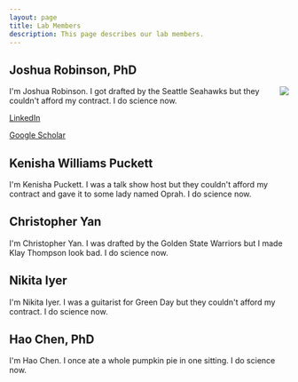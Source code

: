 ```yaml
---
layout: page
title: Lab Members
description: This page describes our lab members.
---
```


## Joshua Robinson, PhD

<img src="http://profiles.ucsf.edu/profile/Modules/CustomViewPersonGeneralInfo/PhotoHandler.ashx?NodeID=6440218&cachekey=8b45fb32-71ee-4692-87dd-1c74daf6463c" align="right">

I'm Joshua Robinson. I got drafted by the Seattle Seahawks but they couldn't afford my contract. I do science now.

[LinkedIn](https://www.linkedin.com/in/joshuafrobinson)

[Google Scholar](scholar.google.com/citations?user=n8Azds4AAAAJ&hl=en)

## Kenisha Williams Puckett

I'm Kenisha Puckett. I was a talk show host but they couldn't afford my contract and gave it to some lady named Oprah. I do science now. 

## Christopher Yan

I'm Christopher Yan. I was drafted by the Golden State Warriors but I made Klay Thompson look bad. I do science now.

## Nikita Iyer

I'm Nikita Iyer. I was a guitarist for Green Day but they couldn't afford my contract. I do science now.

## Hao Chen, PhD

I'm Hao Chen. I once ate a whole pumpkin pie in one sitting. I do science now.

